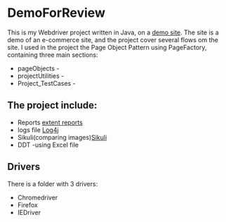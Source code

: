 # DemoForReview
This is my Webdriver project written in Java, on a [demo site](http://yoniflenner.net/prestashop/index.php). 
The site is a demo of an e-commerce site, and the project cover several flows om the site.
I used in the project the Page Object Pattern using PageFactory, containing three main sections:
* pageObjects - 
* projectUtilities -
* Project_TestCases -

## The project include:
* Reports [extent reports](http://extentreports.com/community/#Version_2) 
* logs file [Log4j](https://logging.apache.org/log4j/2.x/) 
* Sikuli(comparing images)[Sikuli](http://sikulix.com/)
* DDT -using Excel file


## Drivers
There is a folder with 3 drivers:
* Chromedriver 
* Firefox 
* IEDriver
    
```
```






